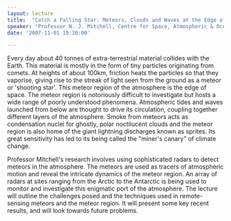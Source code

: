 ```yaml
---
layout: lecture
title:  "Catch a Falling Star: Meteors, Clouds and Waves at the Edge of Space"
speaker: "Professor N. J. Mitchell, Centre for Space, Atmospheric & Ocean Science, University of Bath"
date: '2007-11-01 19:30:00'

---
```

Every day about 40 tonnes of extra-terrestrial material collides with the Earth. This material is mostly in the form of tiny particles originating from comets. At heights of about 100km, friction heats the particles so that they vaporise, giving rise to the streak of light seen from the ground as a meteor or 'shooting star'. This meteor region of the atmosphere is the edge of space. The meteor region is notoriously difficult to investigate but hosts a wide range of poorly understood phenomena. Atmospheric tides and waves launched from below are thought to drive its circulation, coupling together different layers of the atmosphere. Smoke from meteors acts as condensation nuclei for ghostly, polar noctilucent clouds and the meteor region is also home of the giant lightning discharges known as sprites. Its great sensitivity has led to its being called the "miner's canary" of climate change.

Professor Mitchell's research involves using sophisticated radars to detect meteors in the atmosphere. The meteors are used as tracers of atmospheric motion and reveal the intricate dynamics of the meteor region. An array of radars at sites ranging from the Arctic to the Antarctic is being used to monitor and investigate this enigmatic port of the atmosphere. The lecture will outline the challenges posed and the techniques used in remote-sensing meteors and the meteor region. It will present some key recent results, and will look towards future problems.